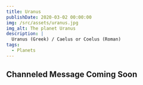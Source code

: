 ```yaml
---
title: Uranus
publishDate: 2020-03-02 00:00:00
img: /src/assets/uranus.jpg
img_alt: The planet Uranus
description: |
  Uranus (Greek) / Caelus or Coelus (Roman)
tags:
  - Planets
---
```

## Channeled Message Coming Soon